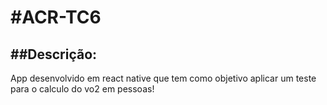 #ACR-TC6
=========

##Descrição:
------------
App desenvolvido em react native que tem como objetivo aplicar um teste para o calculo do vo2 em pessoas!